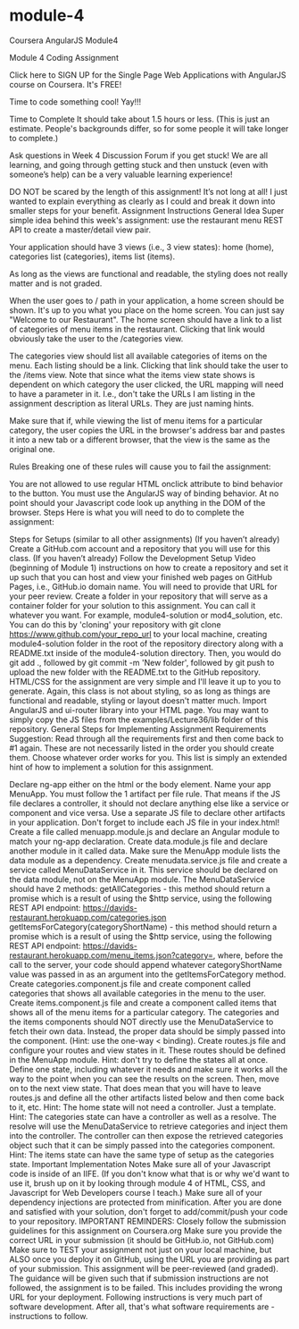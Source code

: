 # module-4
Coursera AngularJS Module4

Module 4 Coding Assignment

Click here to SIGN UP for the Single Page Web Applications with AngularJS course on Coursera. It's FREE!

Time to code something cool! Yay!!!

Time to Complete
It should take about 1.5 hours or less. (This is just an estimate. People's backgrounds differ, so for some people it will take longer to complete.)

Ask questions in Week 4 Discussion Forum if you get stuck! We are all learning, and going through getting stuck and then unstuck (even with someone’s help) can be a very valuable learning experience!

DO NOT be scared by the length of this assignment! It’s not long at all! I just wanted to explain everything as clearly as I could and break it down into smaller steps for your benefit.
Assignment Instructions
General Idea
Super simple idea behind this week's assignment: use the restaurant menu REST API to create a master/detail view pair.

Your application should have 3 views (i.e., 3 view states): home (home), categories list (categories), items list (items).

As long as the views are functional and readable, the styling does not really matter and is not graded.

When the user goes to / path in your application, a home screen should be shown. It's up to you what you place on the home screen. You can just say "Welcome to our Restaurant". The home screen should have a link to a list of categories of menu items in the restaurant. Clicking that link would obviously take the user to the /categories view.

The categories view should list all available categories of items on the menu. Each listing should be a link. Clicking that link should take the user to the /items view. Note that since what the items view state shows is dependent on which category the user clicked, the URL mapping will need to have a parameter in it. I.e., don't take the URLs I am listing in the assignment description as literal URLs. They are just naming hints.

Make sure that if, while viewing the list of menu items for a particular category, the user copies the URL in the browser's address bar and pastes it into a new tab or a different browser, that the view is the same as the original one.

Rules
Breaking one of these rules will cause you to fail the assignment:

You are not allowed to use regular HTML onclick attribute to bind behavior to the button. You must use the AngularJS way of binding behavior.
At no point should your Javascript code look up anything in the DOM of the browser.
Steps
Here is what you will need to do to complete the assignment:

Steps for Setups (similar to all other assignments)
(If you haven’t already) Create a GitHub.com account and a repository that you will use for this class.
(If you haven’t already) Follow the Development Setup Video (beginning of Module 1) instructions on how to create a repository and set it up such that you can host and view your finished web pages on GitHub Pages, i.e., GitHub.io domain name. You will need to provide that URL for your peer review.
Create a folder in your repository that will serve as a container folder for your solution to this assignment. You can call it whatever you want. For example, module4-solution or mod4_solution, etc.
You can do this by 'cloning' your repository with git clone https://www.github.com/your_repo_url to your local machine, creating module4-solution folder in the root of the repository directory along with a README.txt inside of the module4-solution directory. Then, you would do git add ., followed by git commit -m 'New folder', followed by git push to upload the new folder with the README.txt to the GitHub repository.
HTML/CSS for the assignment are very simple and I'll leave it up to you to generate. Again, this class is not about styling, so as long as things are functional and readable, styling or layout doesn't matter much.
Import AngularJS and ui-router library into your HTML page. You may want to simply copy the JS files from the examples/Lecture36/lib folder of this repository.
General Steps for Implementing Assignment Requirements
Suggestion: Read through all the requirements first and then come back to #1 again. These are not necessarily listed in the order you should create them. Choose whatever order works for you. This list is simply an extended hint of how to implement a solution for this assignment.

Declare ng-app either on the html or the body element. Name your app MenuApp.
You must follow the 1 artifact per file rule. That means if the JS file declares a controller, it should not declare anything else like a service or component and vice versa. Use a separate JS file to declare other artifacts in your application. Don't forget to include each JS file in your index.html!
Create a file called menuapp.module.js and declare an Angular module to match your ng-app declaration.
Create data.module.js file and declare another module in it called data. Make sure the MenuApp module lists the data module as a dependency.
Create menudata.service.js file and create a service called MenuDataService in it. This service should be declared on the data module, not on the MenuApp module. The MenuDataService should have 2 methods:
getAllCategories - this method should return a promise which is a result of using the $http service, using the following REST API endpoint: https://davids-restaurant.herokuapp.com/categories.json
getItemsForCategory(categoryShortName) - this method should return a promise which is a result of using the $http service, using the following REST API endpoint: https://davids-restaurant.herokuapp.com/menu_items.json?category=, where, before the call to the server, your code should append whatever categoryShortName value was passed in as an argument into the getItemsForCategory method.
Create categories.component.js file and create component called categories that shows all available categories in the menu to the user.
Create items.component.js file and create a component called items that shows all of the menu items for a particular category.
The categories and the items components should NOT directly use the MenuDataService to fetch their own data. Instead, the proper data should be simply passed into the component. (Hint: use the one-way < binding).
Create routes.js file and configure your routes and view states in it. These routes should be defined in the MenuApp module.
Hint: don't try to define the states all at once. Define one state, including whatever it needs and make sure it works all the way to the point when you can see the results on the screen. Then, move on to the next view state. That does mean that you will have to leave routes.js and define all the other artifacts listed below and then come back to it, etc.
Hint: The home state will not need a controller. Just a template.
Hint: The categories state can have a controller as well as a resolve. The resolve will use the MenuDataService to retrieve categories and inject them into the controller. The controller can then expose the retrieved categories object such that it can be simply passed into the categories component.
Hint: The items state can have the same type of setup as the categories state.
Important Implementation Notes
Make sure all of your Javascript code is inside of an IIFE. (If you don't know what that is or why we'd want to use it, brush up on it by looking through module 4 of HTML, CSS, and Javascript for Web Developers course I teach.)
Make sure all of your dependency injections are protected from minification.
After you are done and satisfied with your solution, don't forget to add/commit/push your code to your repository.
IMPORTANT REMINDERS:
Closely follow the submission guidelines for this assignment on Coursera.org
Make sure you provide the correct URL in your submission (it should be GitHub.io, not GitHub.com)
Make sure to TEST your assignment not just on your local machine, but ALSO once you deploy it on GitHub, using the URL you are providing as part of your submission.
This assignment will be peer-reviewed (and graded). The guidance will be given such that if submission instructions are not followed, the assignment is to be failed. This includes providing the wrong URL for your deployment. Following instructions is very much part of software development. After all, that's what software requirements are - instructions to follow.
